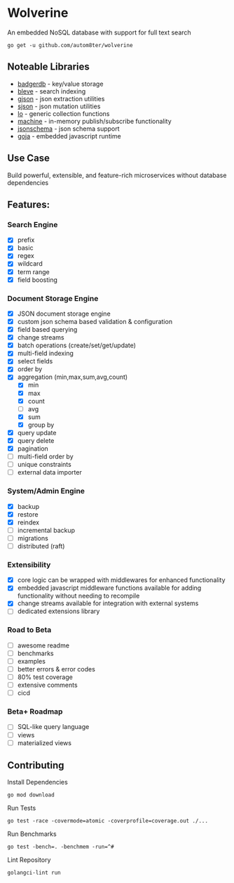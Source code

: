 # Wolverine

An embedded NoSQL database with support for full text search

    go get -u github.com/autom8ter/wolverine

## Noteable Libraries

- [badgerdb](github.com/dgraph-io/badger/v3) - key/value storage
- [bleve](github.com/blevesearch/bleve) - search indexing
- [gjson](github.com/tidwall/gjson) - json extraction utilities
- [sjson](github.com/tidwall/sjson) - json mutation utilities
- [lo](github.com/samber/lo) - generic collection functions
- [machine](github.com/autom8ter/machine/v4) - in-memory publish/subscribe functionality
- [jsonschema](github.com/qri-io/jsonschema) - json schema support
- [goja](github.com/dop251/goja) - embedded javascript runtime

## Use Case

Build powerful, extensible, and feature-rich microservices without database dependencies

## Features:

### Search Engine

- [x] prefix
- [x] basic
- [x] regex
- [x] wildcard
- [x] term range
- [x] field boosting

### Document Storage Engine

- [x] JSON document storage engine
- [x] custom json schema based validation & configuration
- [x] field based querying
- [x] change streams
- [x] batch operations (create/set/get/update)
- [x] multi-field indexing
- [x] select fields
- [x] order by
- [x] aggregation (min,max,sum,avg,count)
    - [x] min
    - [x] max
    - [x] count
    - [ ] avg
    - [x] sum
    - [x] group by
- [x] query update
- [x] query delete
- [x] pagination
- [ ] multi-field order by
- [ ] unique constraints
- [ ] external data importer

### System/Admin Engine

- [x] backup
- [x] restore
- [x] reindex
- [ ] incremental backup
- [ ] migrations
- [ ] distributed (raft)

### Extensibility

- [x] core logic can be wrapped with middlewares for enhanced functionality
- [x] embedded javascript middleware functions available for adding functionality without needing to recompile
- [x] change streams available for integration with external systems
- [ ] dedicated extensions library

### Road to Beta

- [ ] awesome readme
- [ ] benchmarks
- [ ] examples
- [ ] better errors & error codes
- [ ] 80% test coverage
- [ ] extensive comments
- [ ] cicd

### Beta+ Roadmap

- [ ] SQL-like query language
- [ ] views
- [ ] materialized views

## Contributing

Install Dependencies

    go mod download

Run Tests

    go test -race -covermode=atomic -coverprofile=coverage.out ./...

Run Benchmarks

    go test -bench=. -benchmem -run=^#

Lint Repository

    golangci-lint run